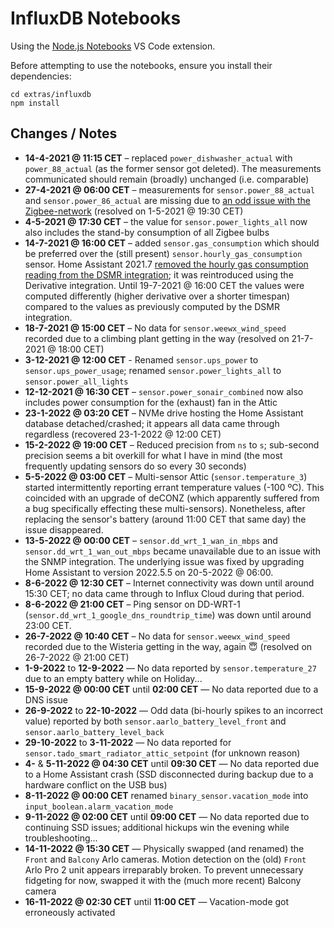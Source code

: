 # InfluxDB Notebooks

Using the
[Node.js Notebooks](https://marketplace.visualstudio.com/items?itemName=donjayamanne.typescript-notebook)
VS Code extension.

Before attempting to use the notebooks, ensure you install their dependencies:

```shell
cd extras/influxdb
npm install
```

## Changes / Notes

- **14-4-2021 @ 11:15 CET** – replaced `power_dishwasher_actual` with
  `power_88_actual` (as the former sensor got deleted). The measurements
  communicated should remain (broadly) unchanged (i.e. comparable)
- **27-4-2021 @ 06:00 CET** – measurements for `sensor.power_88_actual` and
  `sensor.power_86_actual` are missing due to
  [an odd issue with the Zigbee-network](../../docs/deCONZ.md#ikea-tradfri-repeater)
  (resolved on 1-5-2021 @ 19:30 CET)
- **4-5-2021 @ 17:30 CET** – the value for `sensor.power_lights_all` now also
  includes the stand-by consumption of all Zigbee bulbs
- **14-7-2021 @ 16:00 CET** – added `sensor.gas_consumption` which should be
  preferred over the (still present) `sensor.hourly_gas_consumption` sensor.
  Home Assistant 2021.7
  [removed the hourly gas consumption reading from the DSMR integration](https://github.com/home-assistant/core/pull/52147);
  it was reintroduced using the Derivative integration. Until 19-7-2021 @ 16:00
  CET the values were computed differently (higher derivative over a shorter
  timespan) compared to the values as previously computed by the DSMR
  integration.
- **18-7-2021 @ 15:00 CET** – No data for `sensor.weewx_wind_speed` recorded due
  to a climbing plant getting in the way (resolved on 21-7-2021 @ 18:00 CET)
- **3-12-2021 @ 12:00 CET** - Renamed `sensor.ups_power` to
  `sensor.ups_power_usage`; renamed `sensor.power_lights_all` to
  `sensor.power_all_lights`
- **12-12-2021 @ 16:30 CET** – `sensor.power_sonair_combined` now also includes
  power consumption for the (exhaust) fan in the Attic
- **23-1-2022 @ 03:20 CET** – NVMe drive hosting the Home Assistant database
  detached/crashed; it appears all data came through regardless (recovered
  23-1-2022 @ 12:00 CET)
- **15-2-2022 @ 19:00 CET** – Reduced precision from `ns` to `s`; sub-second
  precision seems a bit overkill for what I have in mind (the most frequently
  updating sensors do so every 30 seconds)
- **5-5-2022 @ 03:00 CET** – Multi-sensor Attic (`sensor.temperature_3`) started
  intermittently reporting errant temperature values (-100 ºC). This coincided
  with an upgrade of deCONZ (which apparently suffered from a bug specifically
  effecting these multi-sensors). Nonetheless, after replacing the sensor's
  battery (around 11:00 CET that same day) the issue disappeared.
- **13-5-2022 @ 00:00 CET** – `sensor.dd_wrt_1_wan_in_mbps` and
  `sensor.dd_wrt_1_wan_out_mbps` became unavailable due to an issue with the
  SNMP integration. The underlying issue was fixed by upgrading Home Assistant
  to version 2022.5.5 on 20-5-2022 @ 06:00.
- **8-6-2022 @ 12:30 CET** – Internet connectivity was down until around 15:30
  CET; no data came through to Influx Cloud during that period.
- **8-6-2022 @ 21:00 CET** – Ping sensor on DD-WRT-1
  (`sensor.dd_wrt_1_google_dns_roundtrip_time`) was down until around 23:00 CET.
- **26-7-2022 @ 10:40 CET** – No data for `sensor.weewx_wind_speed` recorded due
  to the Wisteria getting in the way, again 😇 (resolved on 26-7-2022 @ 21:00
  CET)
- **1-9-2022** to **12-9-2022** — No data reported by `sensor.temperature_27`
  due to an empty battery while on Holiday...
- **15-9-2022 @ 00:00 CET** until **02:00 CET** — No data reported due to a DNS
  issue
- **26-9-2022** to **22-10-2022** — Odd data (bi-hourly spikes to an incorrect
  value) reported by both `sensor.aarlo_battery_level_front` and
  `sensor.aarlo_battery_level_back`
- **29-10-2022** to **3-11-2022** — No data reported for
  `sensor.tado_smart_radiator_attic_setpoint` (for unknown reason)
- **4-** & **5-11-2022 @ 04:30 CET** until **09:30 CET** — No data reported due
  to a Home Assistant crash (SSD disconnected during backup due to a hardware
  conflict on the USB bus)
- **8-11-2022 @ 00:00 CET** renamed `binary_sensor.vacation_mode` into
  `input_boolean.alarm_vacation_mode`
- **9-11-2022 @ 02:00 CET** until **09:00 CET** — No data reported due to
  continuing SSD issues; additional hickups win the evening while
  troubleshooting...
- **14-11-2022 @ 15:30 CET** — Physically swapped (and renamed) the `Front` and
  `Balcony` Arlo cameras. Motion detection on the (old) `Front` Arlo Pro 2 unit
  appears irreparably broken. To prevent unnecessary fidgeting for now, swapped
  it with the (much more recent) Balcony camera
- **16-11-2022 @ 02:30 CET** until **11:00 CET** — Vacation-mode got erroneously
  activated
